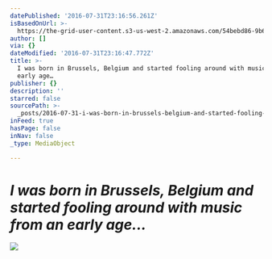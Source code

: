 ```yaml
---
datePublished: '2016-07-31T23:16:56.261Z'
isBasedOnUrl: >-
  https://the-grid-user-content.s3-us-west-2.amazonaws.com/54bebd86-9b6f-425d-a48d-3a3bb1d0d171.jpg
author: []
via: {}
dateModified: '2016-07-31T23:16:47.772Z'
title: >-
  I was born in Brussels, Belgium and started fooling around with music from an
  early age…
publisher: {}
description: ''
starred: false
sourcePath: >-
  _posts/2016-07-31-i-was-born-in-brussels-belgium-and-started-fooling-around-w.md
inFeed: true
hasPage: false
inNav: false
_type: MediaObject

---
```

# _I was born in Brussels, Belgium and started fooling around with music from an early age..._
![](https://the-grid-user-content.s3-us-west-2.amazonaws.com/54bebd86-9b6f-425d-a48d-3a3bb1d0d171.jpg)